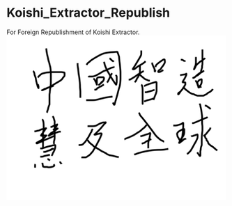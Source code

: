 # Koishi_Extractor_Republish
For Foreign Republishment of Koishi Extractor.
![zguo zhi zhao hui ji quanqiu](https://github.com/No5972/Koishi_Extractor_Republish/blob/master/blank.svg)
